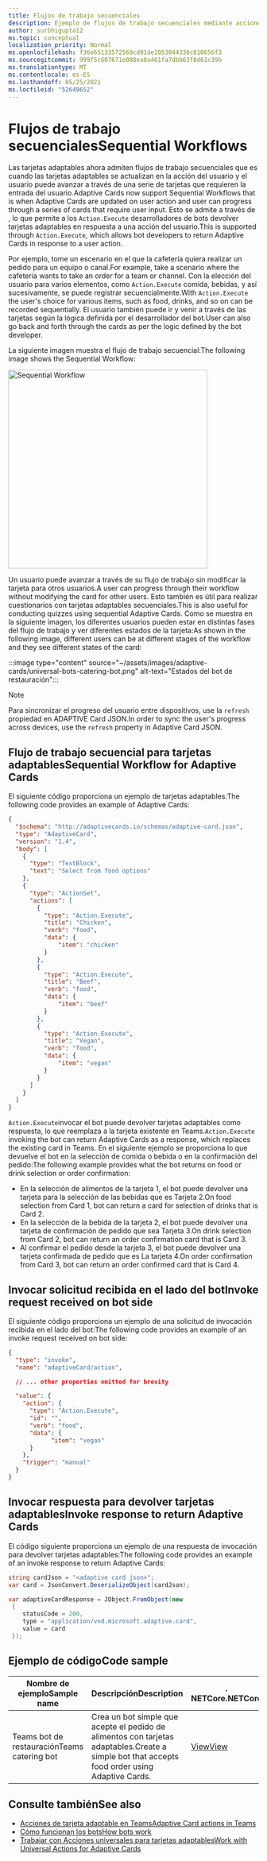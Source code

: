 ```yaml
---
title: Flujos de trabajo secuenciales
description: Ejemplo de flujos de trabajo secuenciales mediante acciones universales
author: surbhigupta12
ms.topic: conceptual
localization_priority: Normal
ms.openlocfilehash: f36e65133572569cd01de1053044336c810656f3
ms.sourcegitcommit: 999f5c607671e088ea8a461fa7dbb63f8d61c39b
ms.translationtype: MT
ms.contentlocale: es-ES
ms.lasthandoff: 05/25/2021
ms.locfileid: "52649652"
---
```

# <a name="sequential-workflows"></a><span data-ttu-id="7b2da-103">Flujos de trabajo secuenciales</span><span class="sxs-lookup"><span data-stu-id="7b2da-103">Sequential Workflows</span></span>

<span data-ttu-id="7b2da-104">Las tarjetas adaptables ahora admiten flujos de trabajo secuenciales que es cuando las tarjetas adaptables se actualizan en la acción del usuario y el usuario puede avanzar a través de una serie de tarjetas que requieren la entrada del usuario.</span><span class="sxs-lookup"><span data-stu-id="7b2da-104">Adaptive Cards now support Sequential Workflows that is when Adaptive Cards are updated on user action and user can progress through a series of cards that require user input.</span></span> <span data-ttu-id="7b2da-105">Esto se admite a través de , lo que permite a los `Action.Execute` desarrolladores de bots devolver tarjetas adaptables en respuesta a una acción del usuario.</span><span class="sxs-lookup"><span data-stu-id="7b2da-105">This is supported through `Action.Execute`, which allows bot developers to return Adaptive Cards in response to a user action.</span></span>

<span data-ttu-id="7b2da-106">Por ejemplo, tome un escenario en el que la cafetería quiera realizar un pedido para un equipo o canal.</span><span class="sxs-lookup"><span data-stu-id="7b2da-106">For example, take a scenario where the cafeteria wants to take an order for a team or channel.</span></span> <span data-ttu-id="7b2da-107">Con la elección del usuario para varios elementos, como `Action.Execute` comida, bebidas, y así sucesivamente, se puede registrar secuencialmente.</span><span class="sxs-lookup"><span data-stu-id="7b2da-107">With `Action.Execute` the user's choice for various items, such as food, drinks, and so on can be recorded sequentially.</span></span> <span data-ttu-id="7b2da-108">El usuario también puede ir y venir a través de las tarjetas según la lógica definida por el desarrollador del bot.</span><span class="sxs-lookup"><span data-stu-id="7b2da-108">User can also go back and forth through the cards as per the logic defined by the bot developer.</span></span> <br/>

<span data-ttu-id="7b2da-109">La siguiente imagen muestra el flujo de trabajo secuencial:</span><span class="sxs-lookup"><span data-stu-id="7b2da-109">The following image shows the Sequential Workflow:</span></span>

<img src="~/assets/images/bots/sequentialWorkflow.gif" alt="Sequential Workflow" width="400"/>

<span data-ttu-id="7b2da-110">Un usuario puede avanzar a través de su flujo de trabajo sin modificar la tarjeta para otros usuarios.</span><span class="sxs-lookup"><span data-stu-id="7b2da-110">A user can progress through their workflow without modifying the card for other users.</span></span> <span data-ttu-id="7b2da-111">Esto también es útil para realizar cuestionarios con tarjetas adaptables secuenciales.</span><span class="sxs-lookup"><span data-stu-id="7b2da-111">This is also useful for conducting quizzes using sequential Adaptive Cards.</span></span> <span data-ttu-id="7b2da-112">Como se muestra en la siguiente imagen, los diferentes usuarios pueden estar en distintas fases del flujo de trabajo y ver diferentes estados de la tarjeta:</span><span class="sxs-lookup"><span data-stu-id="7b2da-112">As shown in the following image, different users can be at different stages of the workflow and they see different states of the card:</span></span>

:::image type="content" source="~/assets/images/adaptive-cards/universal-bots-catering-bot.png" alt-text="Estados del bot de restauración":::

> [!NOTE]
> <span data-ttu-id="7b2da-114">Para sincronizar el progreso del usuario entre dispositivos, use la `refresh` propiedad en ADAPTIVE Card JSON.</span><span class="sxs-lookup"><span data-stu-id="7b2da-114">In order to sync the user's progress across devices, use the `refresh` property in Adaptive Card JSON.</span></span>

## <a name="sequential-workflow-for-adaptive-cards"></a><span data-ttu-id="7b2da-115">Flujo de trabajo secuencial para tarjetas adaptables</span><span class="sxs-lookup"><span data-stu-id="7b2da-115">Sequential Workflow for Adaptive Cards</span></span>

<span data-ttu-id="7b2da-116">El siguiente código proporciona un ejemplo de tarjetas adaptables:</span><span class="sxs-lookup"><span data-stu-id="7b2da-116">The following code provides an example of Adaptive Cards:</span></span>

```JSON
{
  "$schema": "http://adaptivecards.io/schemas/adaptive-card.json",
  "type": "AdaptiveCard",
  "version": "1.4",
  "body": [
    {
      "type": "TextBlock",
      "text": "Select from food options"
    },
    { 
      "type": "ActionSet",
      "actions": [
        {
          "type": "Action.Execute",
          "title": "Chicken",
          "verb": "food",
          "data": {
              "item": "chicken"
          }
        },
        {
          "type": "Action.Execute",
          "title": "Beef",
          "verb": "food",
          "data": {
              "item": "beef"
          }
        },
        {
          "type": "Action.Execute",
          "title": "Vegan",
          "verb": "food",
          "data": {
              "item": "vegan"
          }
        }
      ]
    }
  ]
}
```

<span data-ttu-id="7b2da-117">`Action.Execute`invocar el bot puede devolver tarjetas adaptables como respuesta, lo que reemplaza a la tarjeta existente en Teams.</span><span class="sxs-lookup"><span data-stu-id="7b2da-117">`Action.Execute` invoking the bot can return Adaptive Cards as a response, which replaces the existing card in Teams.</span></span>
<span data-ttu-id="7b2da-118">En el siguiente ejemplo se proporciona lo que devuelve el bot en la selección de comida o bebida o en la confirmación del pedido:</span><span class="sxs-lookup"><span data-stu-id="7b2da-118">The following example provides what the bot returns on food or drink selection or order confirmation:</span></span>

* <span data-ttu-id="7b2da-119">En la selección de alimentos de la tarjeta 1, el bot puede devolver una tarjeta para la selección de las bebidas que es Tarjeta 2.</span><span class="sxs-lookup"><span data-stu-id="7b2da-119">On food selection from Card 1, bot can return a card for selection of drinks that is Card 2.</span></span>
* <span data-ttu-id="7b2da-120">En la selección de la bebida de la tarjeta 2, el bot puede devolver una tarjeta de confirmación de pedido que sea Tarjeta 3.</span><span class="sxs-lookup"><span data-stu-id="7b2da-120">On drink selection from Card 2, bot can return an order confirmation card that is Card 3.</span></span>
* <span data-ttu-id="7b2da-121">Al confirmar el pedido desde la tarjeta 3, el bot puede devolver una tarjeta confirmada de pedido que es La tarjeta 4.</span><span class="sxs-lookup"><span data-stu-id="7b2da-121">On order confirmation from Card 3, bot can return an order confirmed card that is Card 4.</span></span>

## <a name="invoke-request-received-on-bot-side"></a><span data-ttu-id="7b2da-122">Invocar solicitud recibida en el lado del bot</span><span class="sxs-lookup"><span data-stu-id="7b2da-122">Invoke request received on bot side</span></span>

<span data-ttu-id="7b2da-123">El siguiente código proporciona un ejemplo de una solicitud de invocación recibida en el lado del bot:</span><span class="sxs-lookup"><span data-stu-id="7b2da-123">The following code provides an example of an invoke request received on bot side:</span></span>

```JSON
{ 
  "type": "invoke",
  "name": "adaptiveCard/action",

  // ... other properties omitted for brevity

  "value": { 
    "action": { 
      "type": "Action.Execute", 
      "id": "", 
      "verb": "food",
      "data": { 
            "item": "vegan"
      } 
    },
    "trigger": "manual" 
  }
}
```

## <a name="invoke-response-to-return-adaptive-cards"></a><span data-ttu-id="7b2da-124">Invocar respuesta para devolver tarjetas adaptables</span><span class="sxs-lookup"><span data-stu-id="7b2da-124">Invoke response to return Adaptive Cards</span></span>

<span data-ttu-id="7b2da-125">El código siguiente proporciona un ejemplo de una respuesta de invocación para devolver tarjetas adaptables:</span><span class="sxs-lookup"><span data-stu-id="7b2da-125">The following code provides an example of an invoke response to return Adaptive Cards:</span></span>

```C#
string cardJson = "<adaptive card json>";
var card = JsonConvert.DeserializeObject(cardJson);

var adaptiveCardResponse = JObject.FromObject(new
 {
    statusCode = 200,
    type = "application/vnd.microsoft.adaptive.card",
    value = card
 });
```

## <a name="code-sample"></a><span data-ttu-id="7b2da-126">Ejemplo de código</span><span class="sxs-lookup"><span data-stu-id="7b2da-126">Code sample</span></span>

|<span data-ttu-id="7b2da-127">Nombre de ejemplo</span><span class="sxs-lookup"><span data-stu-id="7b2da-127">Sample name</span></span> | <span data-ttu-id="7b2da-128">Descripción</span><span class="sxs-lookup"><span data-stu-id="7b2da-128">Description</span></span> | <span data-ttu-id="7b2da-129">. NETCore</span><span class="sxs-lookup"><span data-stu-id="7b2da-129">.NETCore</span></span> |
|----------------|-----------------|--------------|
| <span data-ttu-id="7b2da-130">Teams bot de restauración</span><span class="sxs-lookup"><span data-stu-id="7b2da-130">Teams catering bot</span></span> | <span data-ttu-id="7b2da-131">Crea un bot simple que acepte el pedido de alimentos con tarjetas adaptables.</span><span class="sxs-lookup"><span data-stu-id="7b2da-131">Create a simple bot that accepts food order using Adaptive Cards.</span></span> |[<span data-ttu-id="7b2da-132">View</span><span class="sxs-lookup"><span data-stu-id="7b2da-132">View</span></span>](https://github.com/OfficeDev/Microsoft-Teams-Samples/tree/main/samples/bot-teams-catering/csharp)|

## <a name="see-also"></a><span data-ttu-id="7b2da-133">Consulte también</span><span class="sxs-lookup"><span data-stu-id="7b2da-133">See also</span></span>

* [<span data-ttu-id="7b2da-134">Acciones de tarjeta adaptable en Teams</span><span class="sxs-lookup"><span data-stu-id="7b2da-134">Adaptive Card actions in Teams</span></span>](~/task-modules-and-cards/cards/cards-actions.md#adaptive-cards-actions)
* [<span data-ttu-id="7b2da-135">Cómo funcionan los bots</span><span class="sxs-lookup"><span data-stu-id="7b2da-135">How bots work</span></span>](/azure/bot-service/bot-builder-basics?view=azure-bot-service-4.0&preserve-view=true)
* [<span data-ttu-id="7b2da-136">Trabajar con Acciones universales para tarjetas adaptables</span><span class="sxs-lookup"><span data-stu-id="7b2da-136">Work with Universal Actions for Adaptive Cards</span></span>](Work-with-universal-actions-for-adaptive-cards.md)
